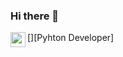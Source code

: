 ### Hi there 👋

[<img align="left" height="24" width="24" src="https://user-images.githubusercontent.com/116388836/218730187-c39cd65d-b64c-4981-8de7-7580cff21d53.png" />][Pyhton Developer]


<!--
**mehmetemrekayacan/mehmetemrekayacan** is a ✨ _special_ ✨ repository because its `README.md` (this file) appears on your GitHub profile.

Here are some ideas to get you started:

- 🔭 I’m currently working on ...
- 🌱 I’m currently learning ...
- 👯 I’m looking to collaborate on ...
- 🤔 I’m looking for help with ...
- 💬 Ask me about ...
- 📫 How to reach me: ...
- 😄 Pronouns: ...
- ⚡ Fun fact: ...
-->
